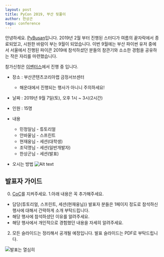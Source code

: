 ```yaml
---
layout: post
title: PyCon 2019, 부산 뒷풀이
author: 한상곤
tags: conference
---
```


안녕하세요. [PyBusan](mailto:pybusan@gmail.com)입니다. 2019년 2월 부터 진행된 스터디가 여름의 끝자락에서 종료되었고, 시원한 바람이 부는 9월이 되었습니다. 이번 9월에는 부산 파이썬 유저 중에서 서울에서 진행된 파이콘 2019에 참석하셨던 분들의 참관기와 소소한 경험을 공유하는 작은 자리를 마련했습니다.

참가신청은 [이벤터스](https://event-us.kr/pybusan/event/10027)에서 진행 중 입니다.

* 장소 : 부산콘텐츠코리아랩 금정서브센터
  * 해운대에서 진행되는 행사가 아니니 주의하세요!
* 날짜 : 2019년 9월 7일(토), 오후 1시 ~ 3시(2시간)
* 인원 : 15명
* 내용
  * 민정일님 - 튜토리얼
  * 안바울님 - 스프린트
  * 현재웅님 - 세션(대학생)
  * 조덕명님 - 세션(일반개발자)
  * 한상곤님 - 세션(발표)

* 오시는 방법
![Alt text](http://cklbusan.com/upload/contents/cklbusan__b6e6c00baf05c6302e81d199ac015078.jpg)

## 발표자 가이드

0. [CoC](http://blog.pycon.kr/2017/08/08/code-of-conduct/)를 지켜주세요.
1.아래 내용은 꼭 추가해주세요.
  - 담당{튜토리얼, 스프린트, 세션(현재웅님)} 발표자 분들은 1페이지 정도로 참석하신 행사에 대해서 간략하게 소개 부탁드립니다.
  - 해당 행사에 참석하셨던 이유를 알려주세요.
  - 해당 행사에서 개인적으로 경험했던 내용을 자세히 알려주세요.
2. 모든 슬라이드는 정리해서 공개될 예정입니다. 발표 슬라이드는 PDF로 부탁드립니다.

![발표는 열심히]({{site.baseurl}}/images/201909/01.png)

